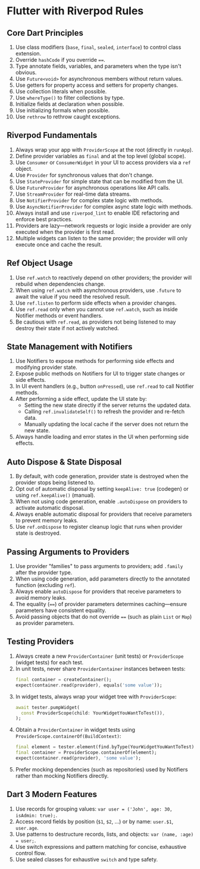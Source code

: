 # Flutter with Riverpod Rules

## Core Dart Principles
1. Use class modifiers (`base`, `final`, `sealed`, `interface`) to control class extension.
2. Override `hashCode` if you override `==`.
3. Type annotate fields, variables, and parameters when the type isn't obvious.
4. Use `Future<void>` for asynchronous members without return values.
5. Use getters for property access and setters for property changes.
6. Use collection literals when possible.
7. Use `whereType()` to filter collections by type.
8. Initialize fields at declaration when possible.
9. Use initializing formals when possible.
10. Use `rethrow` to rethrow caught exceptions.

## Riverpod Fundamentals
1. Always wrap your app with `ProviderScope` at the root (directly in `runApp`).
2. Define provider variables as `final` and at the top level (global scope).
3. Use `Consumer` or `ConsumerWidget` in your UI to access providers via a `ref` object.
4. Use `Provider` for synchronous values that don't change.
5. Use `StateProvider` for simple state that can be modified from the UI.
6. Use `FutureProvider` for asynchronous operations like API calls.
7. Use `StreamProvider` for real-time data streams.
8. Use `NotifierProvider` for complex state logic with methods.
9. Use `AsyncNotifierProvider` for complex async state logic with methods.
10. Always install and use `riverpod_lint` to enable IDE refactoring and enforce best practices.
11. Providers are lazy—network requests or logic inside a provider are only executed when the provider is first read.
12. Multiple widgets can listen to the same provider; the provider will only execute once and cache the result.

## Ref Object Usage
1. Use `ref.watch` to reactively depend on other providers; the provider will rebuild when dependencies change.
2. When using `ref.watch` with asynchronous providers, use `.future` to await the value if you need the resolved result.
3. Use `ref.listen` to perform side effects when a provider changes.
4. Use `ref.read` only when you cannot use `ref.watch`, such as inside Notifier methods or event handlers.
5. Be cautious with `ref.read`, as providers not being listened to may destroy their state if not actively watched.

## State Management with Notifiers
1. Use Notifiers to expose methods for performing side effects and modifying provider state.
2. Expose public methods on Notifiers for UI to trigger state changes or side effects.
3. In UI event handlers (e.g., button `onPressed`), use `ref.read` to call Notifier methods.
4. After performing a side effect, update the UI state by:
   - Setting the new state directly if the server returns the updated data.
   - Calling `ref.invalidateSelf()` to refresh the provider and re-fetch data.
   - Manually updating the local cache if the server does not return the new state.
5. Always handle loading and error states in the UI when performing side effects.

## Auto Dispose & State Disposal
1. By default, with code generation, provider state is destroyed when the provider stops being listened to.
2. Opt out of automatic disposal by setting `keepAlive: true` (codegen) or using `ref.keepAlive()` (manual).
3. When not using code generation, enable `.autoDispose` on providers to activate automatic disposal.
4. Always enable automatic disposal for providers that receive parameters to prevent memory leaks.
5. Use `ref.onDispose` to register cleanup logic that runs when provider state is destroyed.

## Passing Arguments to Providers
1. Use provider "families" to pass arguments to providers; add `.family` after the provider type.
2. When using code generation, add parameters directly to the annotated function (excluding `ref`).
3. Always enable `autoDispose` for providers that receive parameters to avoid memory leaks.
4. The equality (`==`) of provider parameters determines caching—ensure parameters have consistent equality.
5. Avoid passing objects that do not override `==` (such as plain `List` or `Map`) as provider parameters.

## Testing Providers
1. Always create a new `ProviderContainer` (unit tests) or `ProviderScope` (widget tests) for each test.
2. In unit tests, never share `ProviderContainer` instances between tests:
   ```dart
   final container = createContainer();
   expect(container.read(provider), equals('some value'));
   ```
3. In widget tests, always wrap your widget tree with `ProviderScope`:
   ```dart
   await tester.pumpWidget(
     const ProviderScope(child: YourWidgetYouWantToTest()),
   );
   ```
4. Obtain a `ProviderContainer` in widget tests using `ProviderScope.containerOf(BuildContext)`:
   ```dart
   final element = tester.element(find.byType(YourWidgetYouWantToTest));
   final container = ProviderScope.containerOf(element);
   expect(container.read(provider), 'some value');
   ```
5. Prefer mocking dependencies (such as repositories) used by Notifiers rather than mocking Notifiers directly.

## Dart 3 Modern Features
1. Use records for grouping values: `var user = ('John', age: 30, isAdmin: true);`.
2. Access record fields by position (`$1`, `$2`, ...) or by name: `user.$1`, `user.age`.
3. Use patterns to destructure records, lists, and objects: `var (name, :age) = user;`.
4. Use switch expressions and pattern matching for concise, exhaustive control flow.
5. Use sealed classes for exhaustive `switch` and type safety.

